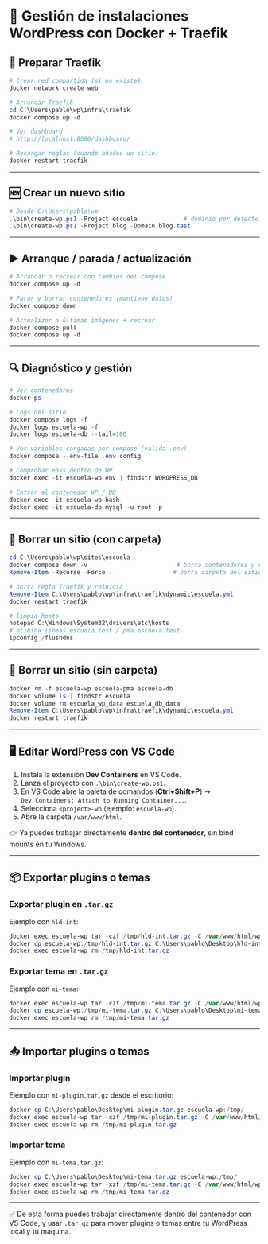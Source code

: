 # 🚀 Gestión de instalaciones WordPress con Docker + Traefik

## 🔧 Preparar Traefik

```powershell
# Crear red compartida (si no existe)
docker network create web

# Arrancar Traefik
cd C:\Users\pablo\wp\infra\traefik
docker compose up -d

# Ver dashboard
# http://localhost:8080/dashboard/

# Recargar reglas (cuando añades un sitio)
docker restart traefik
```

---

## 🆕 Crear un nuevo sitio

```powershell
# Desde C:\Users\pablo\wp
.\bin\create-wp.ps1 -Project escuela             # dominio por defecto: escuela.test
.\bin\create-wp.ps1 -Project blog -Domain blog.test
```

---

## ▶️ Arranque / parada / actualización

```powershell
# Arrancar o recrear con cambios del compose
docker compose up -d

# Parar y borrar contenedores (mantiene datos)
docker compose down

# Actualizar a últimas imágenes + recrear
docker compose pull
docker compose up -d
```

---

## 🔍 Diagnóstico y gestión

```powershell
# Ver contenedores
docker ps

# Logs del sitio
docker compose logs -f
docker logs escuela-wp -f
docker logs escuela-db --tail=100

# Ver variables cargadas por compose (valida .env)
docker compose --env-file .env config

# Comprobar envs dentro de WP
docker exec -it escuela-wp env | findstr WORDPRESS_DB

# Entrar al contenedor WP / DB
docker exec -it escuela-wp bash
docker exec -it escuela-db mysql -u root -p
```

---

## 🧹 Borrar un sitio (con carpeta)

```powershell
cd C:\Users\pablo\wp\sites\escuela
docker compose down -v                         # borra contenedores y volúmenes (BD)
Remove-Item -Recurse -Force .                 # borra carpeta del sitio

# borra regla Traefik y reinicia
Remove-Item C:\Users\pablo\wp\infra\traefik\dynamic\escuela.yml
docker restart traefik

# limpia hosts
notepad C:\Windows\System32\drivers\etc\hosts
# elimina líneas escuela.test / pma.escuela.test
ipconfig /flushdns
```

---

## 🧹 Borrar un sitio (sin carpeta)

```powershell
docker rm -f escuela-wp escuela-pma escuela-db
docker volume ls | findstr escuela
docker volume rm escuela_wp_data escuela_db_data
Remove-Item C:\Users\pablo\wp\infra\traefik\dynamic\escuela.yml
docker restart traefik
```

---

## 🖥️ Editar WordPress con VS Code

1. Instala la extensión **Dev Containers** en VS Code.  
2. Lanza el proyecto con `.\bin\create-wp.ps1`.  
3. En VS Code abre la paleta de comandos (**Ctrl+Shift+P**) →  
   `Dev Containers: Attach to Running Container...`.  
4. Selecciona `<project>-wp` (ejemplo: `escuela-wp`).  
5. Abre la carpeta `/var/www/html`.  

👉 Ya puedes trabajar directamente **dentro del contenedor**, sin bind mounts en tu Windows.

---

## 📦 Exportar plugins o temas

### Exportar plugin en `.tar.gz`
Ejemplo con `hld-int`:
```powershell
docker exec escuela-wp tar -czf /tmp/hld-int.tar.gz -C /var/www/html/wp-content/plugins hld-int
docker cp escuela-wp:/tmp/hld-int.tar.gz C:\Users\pablo\Desktop\hld-int.tar.gz
docker exec escuela-wp rm /tmp/hld-int.tar.gz
```

### Exportar tema en `.tar.gz`
Ejemplo con `mi-tema`:
```powershell
docker exec escuela-wp tar -czf /tmp/mi-tema.tar.gz -C /var/www/html/wp-content/themes mi-tema
docker cp escuela-wp:/tmp/mi-tema.tar.gz C:\Users\pablo\Desktop\mi-tema.tar.gz
docker exec escuela-wp rm /tmp/mi-tema.tar.gz
```

---

## 📥 Importar plugins o temas

### Importar plugin
Ejemplo con `mi-plugin.tar.gz` desde el escritorio:
```powershell
docker cp C:\Users\pablo\Desktop\mi-plugin.tar.gz escuela-wp:/tmp/
docker exec escuela-wp tar -xzf /tmp/mi-plugin.tar.gz -C /var/www/html/wp-content/plugins
docker exec escuela-wp rm /tmp/mi-plugin.tar.gz
```

### Importar tema
Ejemplo con `mi-tema.tar.gz`:
```powershell
docker cp C:\Users\pablo\Desktop\mi-tema.tar.gz escuela-wp:/tmp/
docker exec escuela-wp tar -xzf /tmp/mi-tema.tar.gz -C /var/www/html/wp-content/themes
docker exec escuela-wp rm /tmp/mi-tema.tar.gz
```

---

✅ De esta forma puedes trabajar directamente dentro del contenedor con VS Code, y usar `.tar.gz` para mover plugins o temas entre tu WordPress local y tu máquina.
